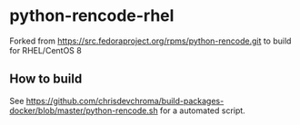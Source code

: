 # python-rencode-rhel
Forked from https://src.fedoraproject.org/rpms/python-rencode.git to build for RHEL/CentOS 8

## How to build
See https://github.com/chrisdevchroma/build-packages-docker/blob/master/python-rencode.sh for a automated script.
